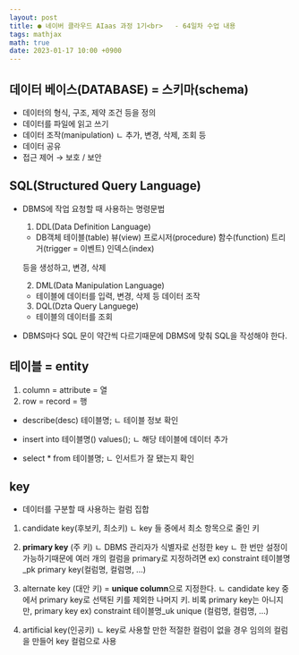 ```yaml
---
layout: post
title: ● 네이버 클라우드 AIaas 과정 1기<br>   - 64일차 수업 내용
tags: mathjax
math: true
date: 2023-01-17 10:00 +0900
---
```


## 데이터 베이스(DATABASE) = 스키마(schema)

- 데이터의 형식, 구조, 제약 조건 등을 정의
- 데이터를 파일에 읽고 쓰기
- 데이터 조작(manipulation)
  ㄴ 추가, 변경, 삭제, 조회 등
- 데이터 공유
- 접근 제어 → 보호 / 보안

## SQL(Structured Query Language)

- DBMS에 작업 요청할 때 사용하는 명령문법
  1. DDL(Data Definition Language)
    - DB객체
    테이블(table)
    뷰(view)
    프로시저(procedure)
    함수(function)
    트리거(trigger = 이벤트)
    인덱스(index)
    
    등을 생성하고, 변경, 삭제

  2. DML(Data Manipulation Language)
    - 테이블에 데이터를 입력, 변경, 삭제 등 데이터 조작

  3. DQL(Dzta Query Languege)
    - 테이블의 데이터를 조회

- DBMS마다 SQL 문이 약간씩 다르기때문에 DBMS에 맞춰 SQL을 작성해야 한다.

## 테이블 = entity

  1. column = attribute = 열
  2. row = record = 행


- describe(desc) 테이블명;
  ㄴ 테이블 정보 확인

- insert into 테이블명() values();
  ㄴ 해당 테이블에 데이터 추가

- select * from 테이블명;
  ㄴ 인서트가 잘 됐는지 확인

## key
  - 데이터를 구분할 때 사용하는 컬럼 집합

  1. candidate key(후보키, 최소키)
      ㄴ key 들 중에서 최소 항목으로 줄인 키

  2. **primary key** (주 키)
      ㄴ DBMS 관리자가 식별자로 선정한 key
      ㄴ 한 번만 설정이 가능하기때문에 여러 개의 컬럼을 primary로 지정하려면
      ex) constraint 테이블명_pk primary key(컬럼명, 컬럼명, ...)

  3. alternate key (대안 키) = **unique column**으로 지정한다.
      ㄴ candidate key 중에서 primary key로 선택된 키를 제외한 나머지 키.
         비록 primary key는 아니지만, primary key
      ex) constraint 테이블명_uk unique (컬럼명, 컬럼명, ...)

  4. artificial key(인공키)
      ㄴ key로 사용할 만한 적절한 컬럼이 없을 경우 임의의 컬럼을 만들어 key 컬럼으로 사용














